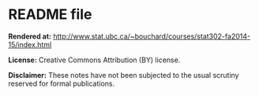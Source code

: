 # README file

**Rendered at:** http://www.stat.ubc.ca/~bouchard/courses/stat302-fa2014-15/index.html

**License:** Creative Commons Attribution (BY) license.

**Disclaimer:** These notes have not been subjected to the usual scrutiny reserved for formal publications.
